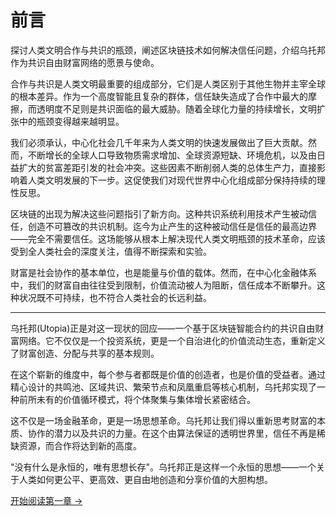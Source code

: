 # 前言

探讨人类文明合作与共识的瓶颈，阐述区块链技术如何解决信任问题，介绍乌托邦作为共识自由财富网络的愿景与使命。

合作与共识是人类文明最重要的组成部分，它们是人类区别于其他生物并主宰全球的根本差异。作为一个高度智能且复杂的群体，信任缺失造成了合作中最大的摩擦，而透明度不足则是共识面临的最大威胁。随着全球化力量的持续增长，文明扩张中的瓶颈变得越来越明显。

我们必须承认，中心化社会几千年来为人类文明的快速发展做出了巨大贡献。然而，不断增长的全球人口导致物质需求增加、全球资源短缺、环境危机，以及由日益扩大的贫富差距引发的社会冲突。这些因素不断削弱人类的总体生产力，直接影响着人类文明发展的下一步。这促使我们对现代世界中心化组成部分保持持续的理性反思。

区块链的出现为解决这些问题指引了新方向。这种共识系统利用技术产生被动信任，创造不可篡改的共识机制。迄今为止产生的这种被动信任是信任的最高边界——完全不需要信任。这场能够从根本上解决现代人类文明瓶颈的技术革命，应该受到全人类社会的深度关注，值得不断探索和实验。

财富是社会协作的基本单位，也是能量与价值的载体。然而，在中心化金融体系中，我们的财富自由往往受到限制，价值流动被人为阻断，信任成本不断攀升。这种状况既不可持续，也不符合人类社会的长远利益。

---

乌托邦(Utopia)正是对这一现状的回应——一个基于区块链智能合约的共识自由财富网络。它不仅仅是一个投资系统，更是一个自治进化的价值流动生态，重新定义了财富创造、分配与共享的基本规则。

在这个崭新的维度中，每个参与者都既是价值的创造者，也是价值的受益者。通过精心设计的共鸣池、区域共识、繁荣节点和凤凰重启等核心机制，乌托邦实现了一种前所未有的价值循环模式，将个体聚集与集体增长紧密结合。

这不仅是一场金融革命，更是一场思想革命。乌托邦让我们得以重新思考财富的本质、协作的潜力以及共识的力量。在这个由算法保证的透明世界里，信任不再是稀缺资源，而合作将达到新的高度。

"没有什么是永恒的，唯有思想长存"。乌托邦正是这样一个永恒的思想——一个关于人类如何更公平、更高效、更自由地创造和分享价值的大胆构想。

[开始阅读第一章 →](/zh/whitepaper/chapter1/)